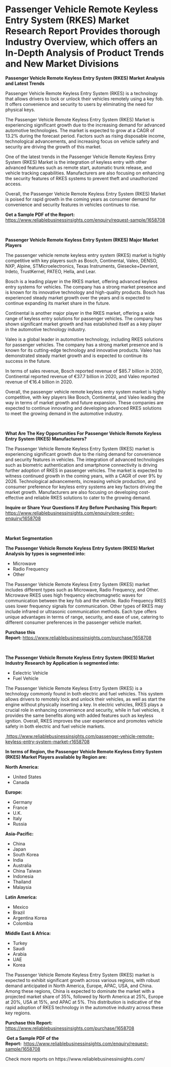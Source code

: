 <p><h1>Passenger Vehicle Remote Keyless Entry System (RKES) Market Research Report Provides thorough Industry Overview, which offers an In-Depth Analysis of Product Trends and New Market Divisions</h1></p><p><strong>Passenger Vehicle Remote Keyless Entry System (RKES) Market Analysis and Latest Trends</strong></p>
<p><p>Passenger Vehicle Remote Keyless Entry System (RKES) is a technology that allows drivers to lock or unlock their vehicles remotely using a key fob. It offers convenience and security to users by eliminating the need for physical keys.</p><p>The Passenger Vehicle Remote Keyless Entry System (RKES) Market is experiencing significant growth due to the increasing demand for advanced automotive technologies. The market is expected to grow at a CAGR of 13.2% during the forecast period. Factors such as rising disposable income, technological advancements, and increasing focus on vehicle safety and security are driving the growth of this market.</p><p>One of the latest trends in the Passenger Vehicle Remote Keyless Entry System (RKES) Market is the integration of keyless entry with other advanced features such as remote start, automatic trunk release, and vehicle tracking capabilities. Manufacturers are also focusing on enhancing the security features of RKES systems to prevent theft and unauthorized access.</p><p>Overall, the Passenger Vehicle Remote Keyless Entry System (RKES) Market is poised for rapid growth in the coming years as consumer demand for convenience and security features in vehicles continues to rise.</p></p>
<p><strong>Get a Sample PDF of the Report:&nbsp;</strong> <a href="https://www.reliablebusinessinsights.com/enquiry/request-sample/1658708">https://www.reliablebusinessinsights.com/enquiry/request-sample/1658708</a></p>
<p>&nbsp;</p>
<p><strong>Passenger Vehicle Remote Keyless Entry System (RKES) Major Market Players</strong></p>
<p><p>The passenger vehicle remote keyless entry system (RKES) market is highly competitive with key players such as Bosch, Continental, Valeo, DENSO, NXP, Alpine, STMicroelectronics, Texas Instruments, Giesecke+Devrient, Irdeto, TrustKernel, PATEO, Hella, and Lear. </p><p>Bosch is a leading player in the RKES market, offering advanced keyless entry systems for vehicles. The company has a strong market presence and is known for its innovative technology and high-quality products. Bosch has experienced steady market growth over the years and is expected to continue expanding its market share in the future.</p><p>Continental is another major player in the RKES market, offering a wide range of keyless entry solutions for passenger vehicles. The company has shown significant market growth and has established itself as a key player in the automotive technology industry.</p><p>Valeo is a global leader in automotive technology, including RKES solutions for passenger vehicles. The company has a strong market presence and is known for its cutting-edge technology and innovative products. Valeo has demonstrated steady market growth and is expected to continue its success in the future.</p><p>In terms of sales revenue, Bosch reported revenue of $85.7 billion in 2020, Continental reported revenue of €37.7 billion in 2020, and Valeo reported revenue of €16.4 billion in 2020.</p><p>Overall, the passenger vehicle remote keyless entry system market is highly competitive, with key players like Bosch, Continental, and Valeo leading the way in terms of market growth and future expansion. These companies are expected to continue innovating and developing advanced RKES solutions to meet the growing demand in the automotive industry.</p></p>
<p>&nbsp;</p>
<p><strong>What Are The Key Opportunities For Passenger Vehicle Remote Keyless Entry System (RKES) Manufacturers?</strong></p>
<p><p>The Passenger Vehicle Remote Keyless Entry System (RKES) market is experiencing significant growth due to the rising demand for convenience and security features in vehicles. The integration of advanced technologies such as biometric authentication and smartphone connectivity is driving further adoption of RKES in passenger vehicles. The market is expected to witness continued growth in the coming years, with a CAGR of over 9% by 2026. Technological advancements, increasing vehicle production, and consumer preference for keyless entry systems are key factors driving the market growth. Manufacturers are also focusing on developing cost-effective and reliable RKES solutions to cater to the growing demand.</p></p>
<p><strong>Inquire or Share Your Questions If Any Before Purchasing This Report:</strong> <a href="https://www.reliablebusinessinsights.com/enquiry/pre-order-enquiry/1658708">https://www.reliablebusinessinsights.com/enquiry/pre-order-enquiry/1658708</a></p>
<p>&nbsp;</p>
<p><strong>Market Segmentation</strong></p>
<p><strong>The Passenger Vehicle Remote Keyless Entry System (RKES) Market Analysis by types is segmented into:</strong></p>
<p><ul><li>Microwave</li><li>Radio Frequency</li><li>Other</li></ul></p>
<p><p>The Passenger Vehicle Remote Keyless Entry System (RKES) market includes different types such as Microwave, Radio Frequency, and Other. Microwave RKES uses high frequency electromagnetic waves for communication between the key fob and the vehicle. Radio Frequency RKES uses lower frequency signals for communication. Other types of RKES may include infrared or ultrasonic communication methods. Each type offers unique advantages in terms of range, security, and ease of use, catering to different consumer preferences in the passenger vehicle market.</p></p>
<p><strong>Purchase this Report:&nbsp;</strong><a href="https://www.reliablebusinessinsights.com/purchase/1658708">https://www.reliablebusinessinsights.com/purchase/1658708</a></p>
<p>&nbsp;</p>
<p><strong>The Passenger Vehicle Remote Keyless Entry System (RKES) Market Industry Research by Application is segmented into:</strong></p>
<p><ul><li>Eelectric Vehicle</li><li>Fuel Vehicle</li></ul></p>
<p><p>The Passenger Vehicle Remote Keyless Entry System (RKES) is a technology commonly found in both electric and fuel vehicles. This system allows drivers to remotely lock and unlock their vehicles, as well as start the engine without physically inserting a key. In electric vehicles, RKES plays a crucial role in enhancing convenience and security, while in fuel vehicles, it provides the same benefits along with added features such as keyless ignition. Overall, RKES improves the user experience and promotes vehicle safety in both electric and fuel vehicle markets.</p></p>
<p><a href="https://www.reliablebusinessinsights.com/passenger-vehicle-remote-keyless-entry-system-market-r1658708">&nbsp;https://www.reliablebusinessinsights.com/passenger-vehicle-remote-keyless-entry-system-market-r1658708</a></p>
<p><strong>In terms of Region, the Passenger Vehicle Remote Keyless Entry System (RKES) Market Players available by Region are:</strong></p>
<p>
    <p> <strong> North America: </strong>
        <ul>
            <li>United States</li>
            <li>Canada</li>
        </ul>
        </p> 
    <p> <strong> Europe: </strong>
        <ul>
            <li>Germany</li>
            <li>France</li>
            <li>U.K.</li>
            <li>Italy</li>
            <li>Russia</li>
        </ul>
        </p> 
    <p> <strong> Asia-Pacific: </strong>
        <ul>
            <li>China</li>
            <li>Japan</li>
            <li>South Korea</li>
            <li>India</li>
            <li>Australia</li>
            <li>China Taiwan</li>
            <li>Indonesia</li>
            <li>Thailand</li>
            <li>Malaysia</li>
        </ul>
        </p> 
    <p> <strong> Latin America: </strong>
        <ul>
            <li>Mexico</li>
            <li>Brazil</li>
            <li>Argentina Korea</li>
            <li>Colombia</li>
        </ul>
        </p> 
    <p> <strong> Middle East & Africa: </strong>
        <ul>
            <li>Turkey</li>
            <li>Saudi</li>
            <li>Arabia</li>
            <li>UAE</li>
            <li>Korea</li>
        </ul>
    </p>
    </p>
<p><p>The Passenger Vehicle Remote Keyless Entry System (RKES) market is expected to exhibit significant growth across various regions, with robust demand anticipated in North America, Europe, APAC, USA, and China. Among these regions, China is expected to dominate the market with a projected market share of 35%, followed by North America at 25%, Europe at 20%, USA at 15%, and APAC at 5%. This distribution is indicative of the rapid adoption of RKES technology in the automotive industry across these key regions.</p></p>
<p><strong>Purchase this Report: </strong><a href="https://www.reliablebusinessinsights.com/purchase/1658708">https://www.reliablebusinessinsights.com/purchase/1658708</a></p>
<p>&nbsp;<strong>Get a Sample PDF of the Report:&nbsp;&nbsp;</strong><a href="https://www.reliablebusinessinsights.com/enquiry/request-sample/1658708">https://www.reliablebusinessinsights.com/enquiry/request-sample/1658708</a></p>
<p><strong></strong></p>
<p>Check more reports on https://www.reliablebusinessinsights.com/</p>